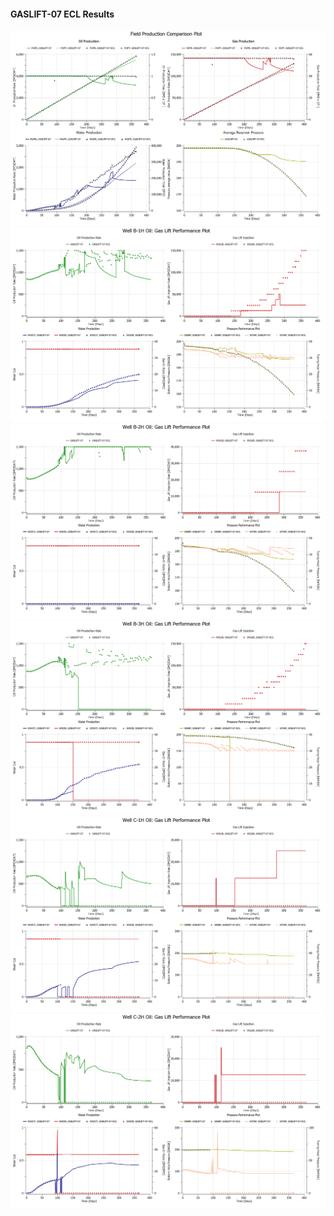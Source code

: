 #### GASLIFT-07 ECL Results

![](ECL/GASLIFT-07-Field_Production_Comparison_Plot.png)
![](ECL/GASLIFT-07-Well_B_1H_Oil_Gas_Lift_Performance_Plot.png)
![](ECL/GASLIFT-07-Well_B_2H_Oil_Gas_Lift_Performance_Plot.png)
![](ECL/GASLIFT-07-Well_B_3H_Oil_Gas_Lift_Performance_Plot.png)
![](ECL/GASLIFT-07-Well_C_1H_Oil_Gas_Lift_Performance_Plot.png)
![](ECL/GASLIFT-07-Well_C_2H_Oil_Gas_Lift_Performance_Plot.png)

